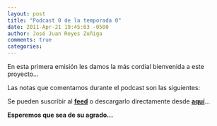 ```yaml
---
layout: post
title: "Podcast 0 de la temporada 0"
date: 2011-Apr-21 19:45:03 -0500
author: José Juan Reyes Zuñiga
comments: true
categories:
---
```


En esta primera emisión les damos la más cordial bienvenida a este proyecto...

Las notas que comentamos durante el podcast son las siguientes:

Se pueden suscribir al <strong><a href="http://vivecodigo.org/feed.xml">feed</a></strong> o descargarlo directamente desde <strong><a href="http://s3.amazonaws.com/media.vivecodigo.org/podcast/temporada0/ViveCodigo00x00_low.mov">aquí</a></strong>...

<strong>Esperemos que sea de su agrado...</strong>

